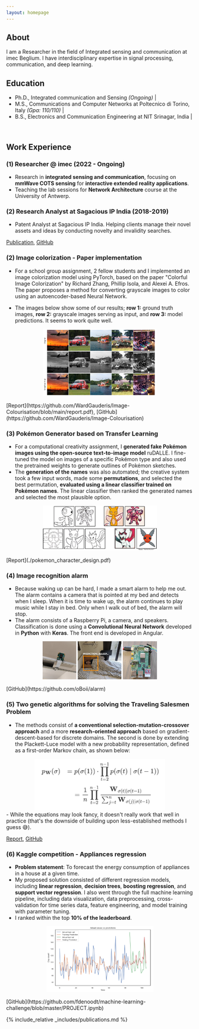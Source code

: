 ```yaml
---
layout: homepage
---
```


## About
I am a Researcher in the field of Integrated sensing and communication at imec Beglium. I have interdisciplinary expertise in signal processing, communication, and deep learning.

## Education
- Ph.D., Integrated communication and Sensing *(Ongoing)* |
- M.S., Communications and Computer Networks at Poltecnico di Torino, Italy *(Gpa: 110/110)* |
- B.S., Electronics and Communication Engineering at NIT Srinagar, India  |

&nbsp;

## Work Experience

### (1) Researcher @ imec (2022 - Ongoing)
- Research in **integrated sensing and communication**, focusing on **mmWave COTS sensing** for **interactive extended reality applications**. 
- Teaching the lab sessions for **Network Architecture** course at the University of Antwerp.

### (2) Research Analyst at Sagacious IP India (2018-2019)
- Patent Analyst at Sagacious IP India. Helping clients manage their novel assets and ideas by conducting novelty and invalidity searches.




[Publication](https://arxiv.org/abs/2408.12936), [GitHub](https://github.com/fdenoodt/Smooth-InfoMax)

### (2) Image colorization - Paper implementation
- For a school group assignment, 2 fellow students and I implemented an image colorization model using PyTorch, based on the paper "Colorful Image Colorization" by Richard Zhang, Phillip Isola, and Alexei A. Efros. The paper proposes a method for converting grayscale images to color using an autoencoder-based Neural Network.

- The images below show some of our results; **row 1:** ground truth images, **row 2:** grayscale images serving as input, and **row 3:** model predictions. It seems to work quite well.

<p align="center">
	<img src="assets/image-20230119140203674.png" alt="image" style="zoom:30%;" />
</p>
[Report](https://github.com/WardGauderis/Image-Colourisation/blob/main/report.pdf), [GitHub](https://github.com/WardGauderis/Image-Colourisation)

### (3) Pokémon Generator based on Transfer Learning

- For a computational creativity assignment, I **generated fake Pokémon images using the open-source text-to-image model** ruDALLE. I fine-tuned the model on images of a specific Pokémon type and also used the pretrained weights to generate outlines of Pokémon sketches. 
- The **generation of the names** was also automated; the creative system took a few input words, made some **permutations**, and selected the best permutation, **evaluated using a linear classifier trained on Pokémon names**. The linear classifier then ranked the generated names and selected the most plausible option.

<p align="center">
	<img src="assets/image-20221226162855553.png" alt="image" style="zoom:30%;" />
</p>
[Report](./pokemon_character_design.pdf)

### (4) Image recognition alarm
- Because waking up can be hard, I made a smart alarm to help me out. The alarm contains a camera that is pointed at my bed and detects when I sleep. When it is time to wake up, the alarm continues to play music while I stay in bed. Only when I walk out of bed, the alarm will stop. 
- The alarm consists of a Raspberry Pi, a camera, and speakers. Classification is done using a **Convolutional Neural Network** developed in **Python** with **Keras**. The front end is developed in Angular.  

<p align="center">
	<img src="assets/image-20221226150245847.png" alt="image" style="zoom:30%;" />
</p>
[GitHub](https://github.com/oBoii/alarm)

### (5) Two genetic algorithms for solving the Traveling Salesmen Problem 
- The methods consist of **a conventional selection-mutation-crossover approach** and a more **research-oriented approach** based on gradient-descent-based for discrete domains. The second is done by extending the Plackett-Luce model with a new probability representation, defined as a first-order Markov chain, as shown below:

<div style="text-align: center;">
<img src="assets/image-20240910204235783.png" alt="equation" width="350"/>
</div>
- While the equations may look fancy, it doesn't really work that well in practice (that's the downside of building upon less-established methods I guess 😅).

[Report](https://github.com/fdenoodt/evolution-assignment-2023-indiv/blob/main/text_indiv/r0698535_final.pdf), [GitHub](https://github.com/fdenoodt/evolution-assignment-2023-indiv)




### (6) Kaggle competition - Appliances regression
- **Problem statement**: To forecast the energy consumption of appliances in a house at a given time.
- My proposed solution consisted of different regression models, including **linear regression**, **decision trees**, **boosting regression**, and **support vector regression**. I also went through the full machine learning pipeline, including data visualization, data preprocessing, cross-validation for time series data, feature engineering, and model training with parameter tuning.
- I ranked within the top **10% of the leaderboard**. 

<p align="center">
	<img src="assets/image-20240910000816399.png" alt="image" style="zoom:30%;" />
</p>
[GitHub](https://github.com/fdenoodt/machine-learning-challenge/blob/master/PROJECT.ipynb)

{% include_relative _includes/publications.md %}

